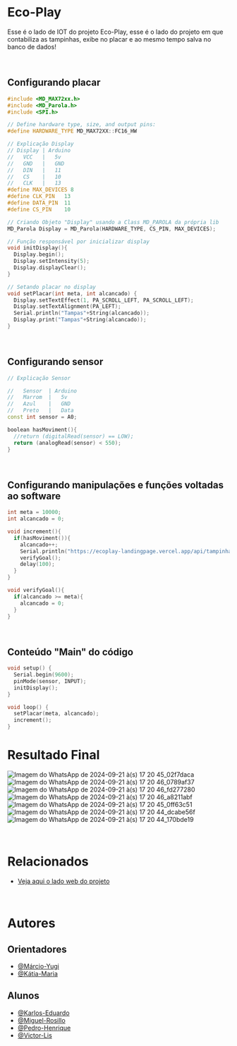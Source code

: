 # Eco-Play 
Esse é o lado de IOT do projeto Eco-Play, esse é o lado do projeto em que contabiliza as tampinhas, exibe no placar e ao mesmo tempo salva no banco de dados!

<br>

## Configurando placar 
```c++
#include <MD_MAX72xx.h>
#include <MD_Parola.h>
#include <SPI.h>

// Define hardware type, size, and output pins:
#define HARDWARE_TYPE MD_MAX72XX::FC16_HW

// Explicação Display
// Display | Arduino
//   VCC   |   5v
//   GND   |   GND
//   DIN   |   11
//   CS    |   10
//   CLK   |   13
#define MAX_DEVICES 8  
#define CLK_PIN   13   
#define DATA_PIN  11   
#define CS_PIN    10   

// Criando Objeto "Display" usando a Class MD_PAROLA da própria lib
MD_Parola Display = MD_Parola(HARDWARE_TYPE, CS_PIN, MAX_DEVICES);

// Função responsável por inicializar display
void initDisplay(){
  Display.begin();
  Display.setIntensity(5);
  Display.displayClear();  
}

// Setando placar no display
void setPlacar(int meta, int alcancado) {
  Display.setTextEffect(1, PA_SCROLL_LEFT, PA_SCROLL_LEFT);
  Display.setTextAlignment(PA_LEFT);
  Serial.println("Tampas"+String(alcancado));
  Display.print("Tampas"+String(alcancado));
}
```

<br>

## Configurando sensor
```c++
// Explicação Sensor

//   Sensor  | Arduino
//   Marrom  |   5v
//   Azul    |   GND
//   Preto   |   Data
const int sensor = A0;

boolean hasMoviment(){
  //return (digitalRead(sensor) == LOW);
  return (analogRead(sensor) < 550);
}
```

<br>

## Configurando manipulações e funções voltadas ao software
```c++
int meta = 10000;
int alcancado = 0;

void increment(){
  if(hasMoviment()){
    alcancado++;    
    Serial.println("https://ecoplay-landingpage.vercel.app/api/tampinha");
    verifyGoal();
    delay(100);
  }  
}

void verifyGoal(){
  if(alcancado >= meta){
    alcancado = 0; 
  }
}
```

<br>

## Conteúdo "Main" do código
```c++
void setup() {
  Serial.begin(9600);
  pinMode(sensor, INPUT);
  initDisplay();
}

void loop() {
  setPlacar(meta, alcancado);  
  increment();
}
```

# Resultado Final
![Imagem do WhatsApp de 2024-09-21 à(s) 17 20 45_02f7daca](https://github.com/user-attachments/assets/d6fc0b30-fbf3-4d29-a79d-9973350efed4)
![Imagem do WhatsApp de 2024-09-21 à(s) 17 20 46_0789af37](https://github.com/user-attachments/assets/596fe6e2-0a10-4436-b61d-029d15983568)
![Imagem do WhatsApp de 2024-09-21 à(s) 17 20 46_fd277280](https://github.com/user-attachments/assets/5cadffe1-800e-47b2-bda4-b8c97042b01b)
![Imagem do WhatsApp de 2024-09-21 à(s) 17 20 46_a8211abf](https://github.com/user-attachments/assets/0c96e54b-919f-4213-aa68-fa8311cec71e)
![Imagem do WhatsApp de 2024-09-21 à(s) 17 20 45_0ff63c51](https://github.com/user-attachments/assets/d897ed9e-49d4-464f-97ff-3b1350fda707)
![Imagem do WhatsApp de 2024-09-21 à(s) 17 20 44_dcabe56f](https://github.com/user-attachments/assets/c7f84163-efa4-4c70-b348-aa54c4bce18a)
![Imagem do WhatsApp de 2024-09-21 à(s) 17 20 44_170bde19](https://github.com/user-attachments/assets/423e0eca-b6f0-489d-8be0-54534eb14e92)

<br>

# Relacionados
- [Veja aqui o lado web do projeto](https://github.com/Victor-Lis/EcoPlay-LandingPage)

<br>

# Autores

## Orientadores
- [@Márcio-Yugi](https://www.linkedin.com/in/marcio-yuji-tokunaga-3aba8016/)
- [@Kátia-Maria](https://www.linkedin.com/in/katia-fushita-180522160/)

## Alunos
- [@Karlos-Eduardo](https://www.linkedin.com/in/karlos-eduardo-marques-araujo-de-moraes-2b531b293/)
- [@Miguel-Rosillo](https://www.linkedin.com/in/miguel-rosillo-8534a8294/)
- [@Pedro-Henrique](https://www.linkedin.com/in/pedro-henrique-moraes-samsonas-4a0b3a29a/)
- [@Victor-Lis](https://www.linkedin.com/in/victor-lis-bronzo/)
